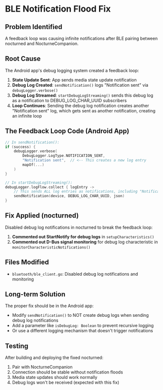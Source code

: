 # BLE Notification Flood Fix

## Problem Identified
A feedback loop was causing infinite notifications after BLE pairing between nocturned and NocturneCompanion.

## Root Cause
The Android app's debug logging system created a feedback loop:

1. **State Update Sent**: App sends media state update notification
2. **Debug Log Created**: `sendNotification()` logs "Notification sent" via `debugLogger.verbose()`
3. **Debug Log Streamed**: `startDebugLogStreaming()` sends this debug log as a notification to DEBUG_LOG_CHAR_UUID subscribers
4. **Loop Continues**: Sending the debug log notification creates another "Notification sent" log, which gets sent as another notification, creating an infinite loop

## The Feedback Loop Code (Android App)
```kotlin
// In sendNotification():
if (success) {
    debugLogger.verbose(
        DebugLogger.LogType.NOTIFICATION_SENT,
        "Notification sent",  // <-- This creates a new log entry
        mapOf(...)
    )
}

// In startDebugLogStreaming():
debugLogger.logFlow.collect { logEntry ->
    // This sends ALL log entries as notifications, including "Notification sent" logs
    sendNotification(device, DEBUG_LOG_CHAR_UUID, json)
}
```

## Fix Applied (nocturned)
Disabled debug log notifications in nocturned to break the feedback loop:

1. **Commented out StartNotify for debug logs** in `setupCharacteristics()`
2. **Commented out D-Bus signal monitoring** for debug log characteristic in `monitorCharacteristicNotifications()`

## Files Modified
- `bluetooth/ble_client.go`: Disabled debug log notifications and monitoring

## Long-term Solution
The proper fix should be in the Android app:
- Modify `sendNotification()` to NOT create debug logs when sending debug log notifications
- Add a parameter like `isDebugLog: Boolean` to prevent recursive logging
- Or use a different logging mechanism that doesn't trigger notifications

## Testing
After building and deploying the fixed nocturned:
1. Pair with NocturneCompanion 
2. Connection should be stable without notification floods
3. Media state updates should work normally
4. Debug logs won't be received (expected with this fix)